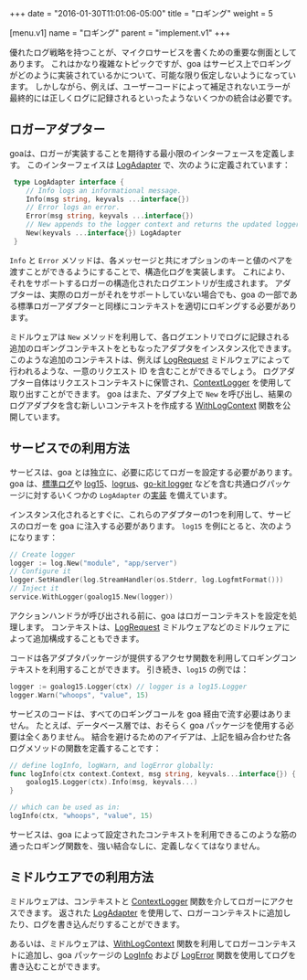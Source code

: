 +++
date = "2016-01-30T11:01:06-05:00"
title = "ロギング"
weight = 5

[menu.v1]
name = "ロギング"
parent = "implement.v1"
+++

優れたログ戦略を持つことが、マイクロサービスを書くための重要な側面としてあります。
これはかなり複雑なトピックですが、goa はサービス上でロギングがどのように実装されているかについて、可能な限り仮定しないようになっています。
しかしながら、例えば、ユーザーコードによって補足されないエラーが最終的には正しくログに記録されるといったようないくつかの統合は必要です。

## ロガーアダプター

goaは、ロガーが実装することを期待する最小限のインターフェースを定義します。
このインターフェイスは
[LogAdapter](/v1/reference/goa/#LogAdapter)
で、次のように定義されています：

```go
 type LogAdapter interface {
 	// Info logs an informational message.
 	Info(msg string, keyvals ...interface{})
 	// Error logs an error.
 	Error(msg string, keyvals ...interface{})
 	// New appends to the logger context and returns the updated logger adapter.
 	New(keyvals ...interface{}) LogAdapter
 }
```

`Info` と `Error` メソッドは、各メッセージと共にオプションのキーと値のペアを渡すことができるようにすることで、構造化ログを実装します。
これにより、それをサポートするロガーの構造化されたログエントリが生成されます。
アダプターは、実際のロガーがそれをサポートしていない場合でも、goa の一部である標準ロガーアダプターと同様にコンテキストを適切にロギングする必要があります。

ミドルウェアは `New` メソッドを利用して、各ログエントリでログに記録される追加のロギングコンテキストをともなったアダプタをインスタンス化できます。
このような追加のコンテキストは、例えば [LogRequest](/v1/reference/goa/middleware/#LogRequest) ミドルウェアによって行われるような、一意のリクエスト ID を含むことができるでしょう。
ログアダプター自体はリクエストコンテキストに保管され、[ContextLogger](/v1/reference/goa/#ContextLogger) を使用して取り出すことができます。
goa はまた、アダプタ上で `New` を呼び出し、結果のログアダプタを含む新しいコンテキストを作成する [WithLogContext](/v1/reference/goa/#WithLogContext) 関数を公開しています。

## サービスでの利用方法

サービスは、goa とは独立に、必要に応じてロガーを設定する必要があります。
goa は、[標準ログ](https://golang.org/pkg/log/)や [log15](https://github.com/inconshreveable/log15)、[logrus](https://github.com/Sirupsen/logrus)、[go-kit logger](https://github.com/go-kit/kit) などを含む共通ログパッケージに対するいくつかの `LogAdapter` の[実装](/v1/reference/) を備えています。

インスタンス化されるとすぐに、これらのアダプターの1つを利用して、サービスのロガーを goa に注入する必要があります。
`log15` を例にとると、次のようになります：

```go
// Create logger
logger := log.New("module", "app/server")
// Configure it
logger.SetHandler(log.StreamHandler(os.Stderr, log.LogfmtFormat()))
// Inject it
service.WithLogger(goalog15.New(logger))
```

アクションハンドラが呼び出される前に、goa はロガーコンテキストを設定を処理します。
コンテキストは、[LogRequest](/v1/reference/goa/middleware/#LogRequest)
ミドルウェアなどのミドルウェアによって追加構成することもできます。

コードは各アダプタパッケージが提供するアクセサ関数を利用してロギングコンテキストを利用することができます。
引き続き、`log15` の例では：

```go
logger := goalog15.Logger(ctx) // logger is a log15.Logger
logger.Warn("whoops", "value", 15)
```

サービスのコードは、すべてのロギングコールを goa 経由で流す必要はありません。
たとえば、データベース層では、おそらく goa パッケージを使用する必要は全くありません。
結合を避けるためのアイデアは、上記を組み合わせた各ログメソッドの関数を定義することです：

```go
// define logInfo, logWarn, and logError globally:
func logInfo(ctx context.Context, msg string, keyvals...interface{}) {
	goalog15.Logger(ctx).Info(msg, keyvals...)
}

// which can be used as in:
logInfo(ctx, "whoops", "value", 15)
```

サービスは、goa によって設定されたコンテキストを利用できるこのような筋の通ったロギング関数を、強い結合なしに、定義しなくてはなりません。

## ミドルウエアでの利用方法

ミドルウェアは、コンテキストと [ContextLogger](/v1/reference/goa/#ContextLogger) 関数を介してロガーにアクセスできます。
返された [LogAdapter](/v1/reference/goa/#LogAdapter) を使用して、ロガーコンテキストに追加したり、ログを書き込んだりすることができます。

あるいは、ミドルウェアは、[WithLogContext](/v1/reference/goa/#WithLogContext) 関数を利用してロガーコンテキストに追加し、goa パッケージの [LogInfo](/v1/reference/goa/#LogInfo) および [LogError](/v1/reference/goa/#LogError) 関数を使用してログを書き込むことができます。
